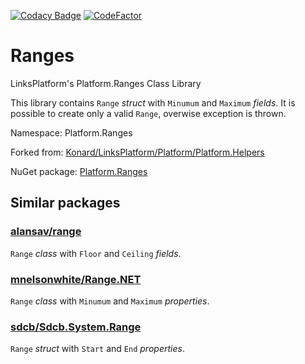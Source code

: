 [![Codacy Badge](https://api.codacy.com/project/badge/Grade/32e016893f0f4fd286714a6612e47f04)](https://app.codacy.com/app/drakonard/Ranges?utm_source=github.com&utm_medium=referral&utm_content=linksplatform/Ranges&utm_campaign=Badge_Grade_Dashboard)
[![CodeFactor](https://www.codefactor.io/repository/github/linksplatform/ranges/badge)](https://www.codefactor.io/repository/github/linksplatform/ranges)

# Ranges
LinksPlatform's Platform.Ranges Class Library

This library contains `Range` *struct* with `Minumum` and `Maximum` *fields*. It is possible to create only a valid `Range`, overwise exception is thrown.

Namespace: Platform.Ranges

Forked from: [Konard/LinksPlatform/Platform/Platform.Helpers](https://github.com/Konard/LinksPlatform/tree/0c85f236b75e6e3110790008b1a379c03c954501/Platform/Platform.Helpers)

NuGet package: [Platform.Ranges](https://www.nuget.org/packages/Platform.Ranges)

## Similar packages
### [alansav/range](https://github.com/alansav/range)
`Range` *class* with `Floor` and `Ceiling` *fields*.

### [mnelsonwhite/Range.NET](https://github.com/mnelsonwhite/Range.NET)
`Range` *class* with `Minumum` and `Maximum` *properties*.

### [sdcb/Sdcb.System.Range](https://github.com/sdcb/Sdcb.System.Range)
`Range` *struct* with `Start` and `End` *properties*.